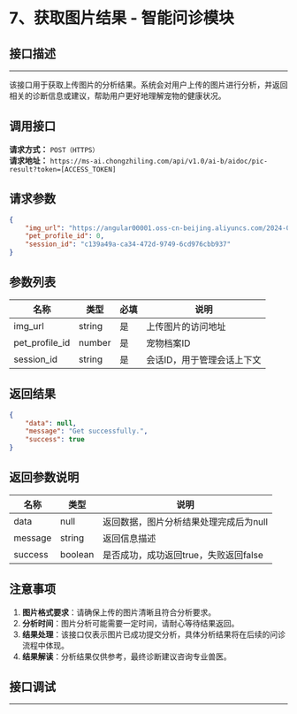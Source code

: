 # 7、获取图片结果 - 智能问诊模块

## 接口描述
---
该接口用于获取上传图片的分析结果。系统会对用户上传的图片进行分析，并返回相关的诊断信息或建议，帮助用户更好地理解宠物的健康状况。

## 调用接口
**请求方式：** `POST（HTTPS）`  
**请求地址：** `https://ms-ai.chongzhiling.com/api/v1.0/ai-b/aidoc/pic-result?token=[ACCESS_TOKEN]`

## 请求参数
```json
{
    "img_url": "https://angular00001.oss-cn-beijing.aliyuncs.com/2024-08-16/dog66.jpg",
    "pet_profile_id": 0,
    "session_id": "c139a49a-ca34-472d-9749-6cd976cbb937"
}
```

## 参数列表

| 名称            | 类型   | 必填 | 说明                  |
| --------------- | ------ | ---- | --------------------- |
| img_url         | string | 是   | 上传图片的访问地址    |
| pet_profile_id  | number | 是   | 宠物档案ID            |
| session_id      | string | 是   | 会话ID，用于管理会话上下文 |

## 返回结果
```json
{
    "data": null,
    "message": "Get successfully.",
    "success": true
}
```

## 返回参数说明
| 名称              | 类型   | 说明                                         |
|-------------------|--------|----------------------------------------------|
| data              | null   | 返回数据，图片分析结果处理完成后为null        |
| message           | string | 返回信息描述                                 |
| success           | boolean| 是否成功，成功返回true，失败返回false        |

## 注意事项
1. **图片格式要求**：请确保上传的图片清晰且符合分析要求。
2. **分析时间**：图片分析可能需要一定时间，请耐心等待结果返回。
3. **结果处理**：该接口仅表示图片已成功提交分析，具体分析结果将在后续的问诊流程中体现。
4. **结果解读**：分析结果仅供参考，最终诊断建议咨询专业兽医。

## 接口调试
---
<script setup>  
import SwaggerUI from '../../../../src/components/SwaggerUI.vue'  
</script>  

<ClientOnly>  
  <SwaggerUI   
    tag="pic-result"   
    type="post"   
    path="/aidoc/pic-result"   
  />  
</ClientOnly>  



